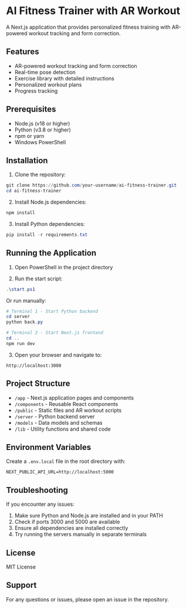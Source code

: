 # AI Fitness Trainer with AR Workout

A Next.js application that provides personalized fitness training with AR-powered workout tracking and form correction.

## Features

- AR-powered workout tracking and form correction
- Real-time pose detection
- Exercise library with detailed instructions
- Personalized workout plans
- Progress tracking

## Prerequisites

- Node.js (v18 or higher)
- Python (v3.8 or higher)
- npm or yarn
- Windows PowerShell

## Installation

1. Clone the repository:
```powershell
git clone https://github.com/your-username/ai-fitness-trainer.git
cd ai-fitness-trainer
```

2. Install Node.js dependencies:
```powershell
npm install
```

3. Install Python dependencies:
```powershell
pip install -r requirements.txt
```

## Running the Application

1. Open PowerShell in the project directory

2. Run the start script:
```powershell
.\start.ps1
```

Or run manually:
```powershell
# Terminal 1 - Start Python backend
cd server
python back.py

# Terminal 2 - Start Next.js frontend
cd ..
npm run dev
```

3. Open your browser and navigate to:
```
http://localhost:3000
```

## Project Structure

- `/app` - Next.js application pages and components
- `/components` - Reusable React components
- `/public` - Static files and AR workout scripts
- `/server` - Python backend server
- `/models` - Data models and schemas
- `/lib` - Utility functions and shared code

## Environment Variables

Create a `.env.local` file in the root directory with:
```
NEXT_PUBLIC_API_URL=http://localhost:5000
```

## Troubleshooting

If you encounter any issues:

1. Make sure Python and Node.js are installed and in your PATH
2. Check if ports 3000 and 5000 are available
3. Ensure all dependencies are installed correctly
4. Try running the servers manually in separate terminals

## License

MIT License

## Support

For any questions or issues, please open an issue in the repository.
